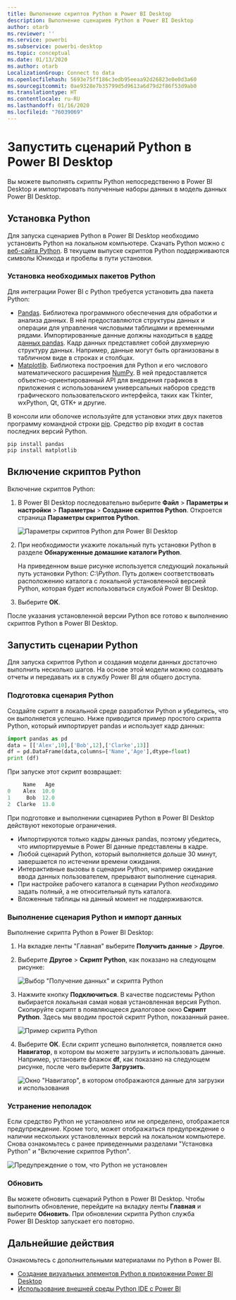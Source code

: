 ```yaml
---
title: Выполнение скриптов Python в Power BI Desktop
description: Выполнение сценариев Python в Power BI Desktop
author: otarb
ms.reviewer: ''
ms.service: powerbi
ms.subservice: powerbi-desktop
ms.topic: conceptual
ms.date: 01/13/2020
ms.author: otarb
LocalizationGroup: Connect to data
ms.openlocfilehash: 5693e75ff186c3edb95eeaa92d26823e0e0d3a60
ms.sourcegitcommit: 0ae9328e7b35799d5d9613a6d79d2f86f53d9ab0
ms.translationtype: HT
ms.contentlocale: ru-RU
ms.lasthandoff: 01/16/2020
ms.locfileid: "76039069"
---
```

# <a name="run-python-scripts-in-power-bi-desktop"></a>Запустить сценарий Python в Power BI Desktop

Вы можете выполнять скрипты Python непосредственно в Power BI Desktop и импортировать полученные наборы данных в модель данных Power BI Desktop.

## <a name="install-python"></a>Установка Python

Для запуска сценариев Python в Power BI Desktop необходимо установить Python на локальном компьютере. Скачать Python можно с [веб-сайта Python](https://www.python.org/). В текущем выпуске скриптов Python поддерживаются символы Юникода и пробелы в пути установки.

### <a name="install-required-python-packages"></a>Установка необходимых пакетов Python

Для интеграции Power BI с Python требуется установить два пакета Python:

* [Pandas](https://pandas.pydata.org/). Библиотека программного обеспечения для обработки и анализа данных. В ней предоставляются структуры данных и операции для управления числовыми таблицами и временными рядами. Импортированные данные должны находиться в [кадре данных pandas](https://www.tutorialspoint.com/python_pandas/python_pandas_dataframe.htm). Кадр данных представляет собой двухмерную структуру данных. Например, данные могут быть организованы в табличном виде в строках и столбцах.
* [Matplotlib](https://matplotlib.org/). Библиотека построения для Python и его числового математического расширения [NumPy](https://www.numpy.org/). В ней предоставляется объектно-ориентированный API для внедрения графиков в приложения с использованием универсальных наборов средств графического пользовательского интерфейса, таких как Tkinter, wxPython, Qt, GTK+ и другие.

В консоли или оболочке используйте для установки этих двух пакетов программу командной строки [pip](https://pip.pypa.io/en/stable/). Средство pip входит в состав последних версий Python.

```CMD
pip install pandas
pip install matplotlib
```

## <a name="enable-python-scripting"></a>Включение скриптов Python

Включение скриптов Python:

1. В Power BI Desktop последовательно выберите **Файл** > **Параметры и настройки** > **Параметры** > **Создание скриптов Python**. Откроется страница **Параметры скриптов Python**.

   ![Параметры скриптов Python для Power BI Desktop](media/desktop-python-scripts/python-scripts-7.png)

1. При необходимости укажите локальный путь установки Python в разделе **Обнаруженные домашние каталоги Python**.

   На приведенном выше рисунке используется следующий локальный путь установки Python: *C:\Python*. Путь должен соответствовать расположению каталога с локальной установленной версией Python, которая будет использоваться службой Power BI Desktop.

1. Выберите **ОК**.

После указания установленной версии Python все готово к выполнению скриптов Python в Power BI Desktop.

## <a name="run-python-scripts"></a>Запустить сценарии Python

Для запуска скриптов Python и создания модели данных достаточно выполнить несколько шагов. На основе этой модели можно создавать отчеты и передавать их в службу Power BI для общего доступа.

### <a name="prepare-a-python-script"></a>Подготовка сценария Python

Создайте скрипт в локальной среде разработки Python и убедитесь, что он выполняется успешно. Ниже приводится пример простого скрипта Python, который импортирует pandas и использует кадр данных:

```python
import pandas as pd
data = [['Alex',10],['Bob',12],['Clarke',13]]
df = pd.DataFrame(data,columns=['Name','Age'],dtype=float)
print (df)
```

При запуске этот скрипт возвращает:

```python
     Name   Age
0    Alex  10.0
1     Bob  12.0
2  Clarke  13.0
```

При подготовке и выполнении сценариев Python в Power BI Desktop действуют некоторые ограничения.

* Импортируются только кадры данных pandas, поэтому убедитесь, что импортируемые в Power BI данные представлены в кадре.
* Любой сценарий Python, который выполняется дольше 30 минут, завершается по истечении времени ожидания.
* Интерактивные вызовы в сценарии Python, например ожидание ввода данных пользователем, прерывают выполнение сценария.
* При настройке рабочего каталога в сценарии Python *необходимо* задать полный, а не относительный путь каталога.
* Вложенные таблицы на данный момент не поддерживаются.

### <a name="run-your-python-script-and-import-data"></a>Выполнение сценария Python и импорт данных

Выполнение скрипта Python в Power BI Desktop:

1. На вкладке ленты "Главная" выберите **Получить данные** > **Другое**.

1. Выберите **Другое** > **Скрипт Python**, как показано на следующем рисунке:

   ![Выбор "Получение данных" и скрипта Python](media/desktop-python-scripts/python-scripts-1.png)

1. Нажмите кнопку **Подключиться**. В качестве подсистемы Python выбирается локальная самая новая установленная версия Python. Скопируйте скрипт в появляющееся диалоговое окно **Скрипт Python**. Здесь мы вводим простой скрипт Python, показанный ранее.

   ![Пример скрипта Python](media/desktop-python-scripts/python-scripts-6.png)

1. Выберите **ОК**. Если скрипт успешно выполняется, появляется окно **Навигатор**, в котором вы можете загрузить и использовать данные. Например, установите флажок **df**, как показано на следующем рисунке, после чего выберите **Загрузить**.

   ![Окно "Навигатор", в котором отображаются данные для загрузки и использования](media/desktop-python-scripts/python-scripts-5.png) 

### <a name="troubleshooting"></a>Устранение неполадок

Если средство Python не установлено или не определено, отображается предупреждение. Кроме того, может отображаться предупреждение о наличии нескольких установленных версий на локальном компьютере. Снова ознакомьтесь с ранее приведенными разделами "Установка Python" и "Включение скриптов Python".

![Предупреждение о том, что Python не установлен](media/desktop-python-scripts/python-scripts-3.png)

### <a name="refresh"></a>Обновить

Вы можете обновить сценарий Python в Power BI Desktop. Чтобы выполнить обновление, перейдите на вкладку ленты **Главная** и выберите **Обновить**. При обновлении скрипта Python служба Power BI Desktop запускает его повторно.

## <a name="next-steps"></a>Дальнейшие действия

Ознакомьтесь с дополнительными материалами по Python в Power BI.

* [Создание визуальных элементов Python в приложении Power BI Desktop](desktop-python-visuals.md)
* [Использование внешней среды Python IDE с Power BI](desktop-python-ide.md)
